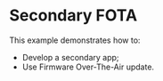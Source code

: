 # Secondary FOTA

This example demonstrates how to:

* Develop a secondary app;
* Use Firmware Over-The-Air update.
